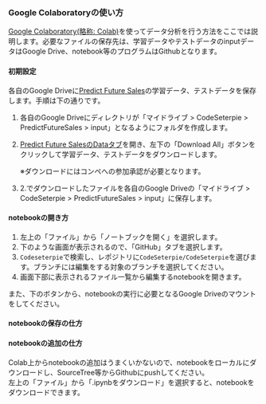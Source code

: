 ### Google Colaboratoryの使い方

[Google Colaboratory(略称: Colab)](https://colab.research.google.com/notebooks/welcome.ipynb?hl=ja)を使ってデータ分析を行う方法をここでは説明します。必要なファイルの保存先は、学習データやテストデータのinputデータはGoogle Drive、notebook等のプログラムはGithubとなります。

#### 初期設定

各自のGoogle Driveに[Predict Future Sales](https://www.kaggle.com/c/competitive-data-science-predict-future-sales/overview)の学習データ、テストデータを保存します。手順は下の通りです。
1. 各自のGoogle Driveにディレクトリが「マイドライブ > CodeSeterpie > PredictFutureSales > input」となるようにフォルダを作成します。

2. [Predict Future SalesのDataタブ](https://www.kaggle.com/c/competitive-data-science-predict-future-sales/data)を開き、左下の「Download All」ボタンをクリックして学習データ、テストデータをダウンロードします。  

   ※ダウンロードにはコンペへの参加承認が必要となります。

3. 2.でダウンロードしたファイルを各自のGoogle Driveの「マイドライブ > CodeSeterpie > PredictFutureSales > input」に保存します。

#### notebookの開き方
1. 左上の「ファイル」から「ノートブックを開く」を選択します。
2. 下のような画面が表示されるので、「GitHub」タブを選択します。
3. `Codeseterpie`で検索し、レポジトリに`CodeSeterpie/CodeSeterpie`を選びます。ブランチには編集をする対象のブランチを選択してください。
4. 画面下部に表示されるファイル一覧から編集するnotebookを開きます。

また、下のボタンから、notebookの実行に必要となるGoogle Driveのマウントをしてください。

#### notebookの保存の仕方


#### notebookの追加の仕方
Colab上からnotebookの追加はうまくいかないので、notebookをローカルにダウンロードし、SourceTree等からGithubにpushしてください。  
左上の「ファイル」から「.ipynbをダウンロード」を選択すると、notebookをダウンロードできます。

